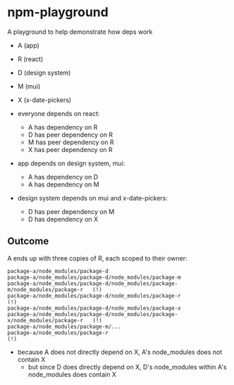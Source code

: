 # npm-playground
A playground to help demonstrate how deps work

- A (app)
- R (react)
- D (design system)
- M (mui)
- X (x-date-pickers)

- everyone depends on react:
  - A has dependency on R
  - D has peer dependency on R
  - M has peer dependency on R
  - X has peer dependency on R
- app depends on design system, mui:
  - A has dependency on D
  - A has dependency on M
- design system depends on mui and x-date-pickers:
  - D has peer dependency on M
  - D has dependency on X


## Outcome

A ends up with three copies of R, each scoped to their owner:

```
package-a/node_modules/package-d
package-a/node_modules/package-d/node_modules/package-m
package-a/node_modules/package-d/node_modules/package-m/node_modules/package-r   (!)
package-a/node_modules/package-d/node_modules/package-r                          (!)
package-a/node_modules/package-d/node_modules/package-x
package-a/node_modules/package-d/node_modules/package-x/node_modules/package-r   (!)
package-a/node_modules/package-m/...
package-a/node_modules/package-r                                                 (!)
```

- because A does not directly depend on X, A's node_modules does not contain X
  - but since D does directly depend on X, D's node_modules within A's node_modules does contain X